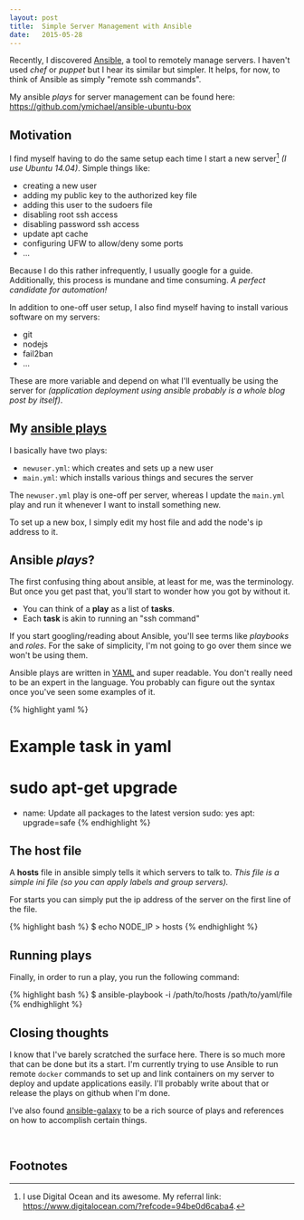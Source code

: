 ```yaml
---
layout: post
title:  Simple Server Management with Ansible
date:   2015-05-28
---
```


Recently, I discovered [Ansible](http://www.ansible.com/home), a tool to remotely manage servers. I haven't used _chef_ or _puppet_ but I hear its similar but simpler. It helps, for now, to think of Ansible as simply "remote ssh commands".

My ansible _plays_ for server management can be found here: <https://github.com/ymichael/ansible-ubuntu-box>
<!--more-->

## Motivation

I find myself having to do the same setup each time I start a new server[^1] _(I use Ubuntu 14.04)_. Simple things like:

- creating a new user
- adding my public key to the authorized key file
- adding this user to the sudoers file
- disabling root ssh access
- disabling password ssh access
- update apt cache
- configuring UFW to allow/deny some ports
- ...

Because I do this rather infrequently, I usually google for a guide. Additionally, this process is mundane and time consuming. _A perfect candidate for automation!_

In addition to one-off user setup, I also find myself having to install various software on my servers:

- git
- nodejs
- fail2ban
- ...

These are more variable and depend on what I'll eventually be using the server for _(application deployment using ansible probably is a whole blog post by itself)_.

## My [ansible plays](https://github.com/ymichael/ansible-ubuntu-box)

I basically have two plays:

- `newuser.yml`: which creates and sets up a new user
- `main.yml`: which installs various things and secures the server

The `newuser.yml` play is one-off per server, whereas I update the `main.yml` play and run it whenever I want to install something new.

To set up a new box, I simply edit my host file and add the node's ip address to it.

## Ansible _plays_?

The first confusing thing about ansible, at least for me, was the terminology. But once you get past that, you'll start to wonder how you got by without it.

- You can think of a __play__ as a list of __tasks__.
- Each __task__ is akin to running an "ssh command"

If you start googling/reading about Ansible, you'll see terms like _playbooks_ and _roles_. For the sake of simplicity, I'm not going to go over them since we won't be using them.

Ansible plays are written in [YAML](http://yaml.org/) and super readable. You don't really need to be an expert in the language. You probably can figure out the syntax once you've seen some examples of it.

{% highlight yaml %}
# Example task in yaml
# sudo apt-get upgrade
- name: Update all packages to the latest version
  sudo: yes
  apt: upgrade=safe
{% endhighlight %}

## The host file

A __hosts__ file in ansible simply tells it which servers to talk to. _This file is a simple ini file (so you can apply labels and group servers)._

For starts you can simply put the ip address of the server on the first line of the file.

{% highlight bash %}
$ echo NODE_IP > hosts
{% endhighlight %}

## Running plays

Finally, in order to run a play, you run the following command:

{% highlight bash %}
$ ansible-playbook -i /path/to/hosts /path/to/yaml/file
{% endhighlight %}

## Closing thoughts

I know that I've barely scratched the surface here. There is so much more that can be done but its a start. I'm currently trying to use Ansible to run remote `docker` commands to set up and link containers on my server to deploy and update applications easily. I'll probably write about that or release the plays on github when I'm done.

I've also found [ansible-galaxy](https://galaxy.ansible.com/) to be a rich source of plays and references on how to accomplish certain things.

<br>

## Footnotes

[^1]: I use Digital Ocean and its awesome. My referral link: <https://www.digitalocean.com/?refcode=94be0d6caba4>.
